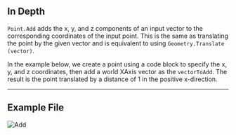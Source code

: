 ## In Depth
`Point.Add` adds the x, y, and z components of an input vector to the corresponding coordinates of the input point. This is the same as translating the point by the given vector and is equivalent to using `Geometry.Translate (vector)`.

In the example below, we create a point using a code block to specify the x, y, and z coordinates, then add a world XAxis vector as the `vectorToAdd`. The result is the point translated by a distance of 1 in the positive x-direction.

___
## Example File

![Add](./Autodesk.DesignScript.Geometry.Point.Add_img.jpg)


